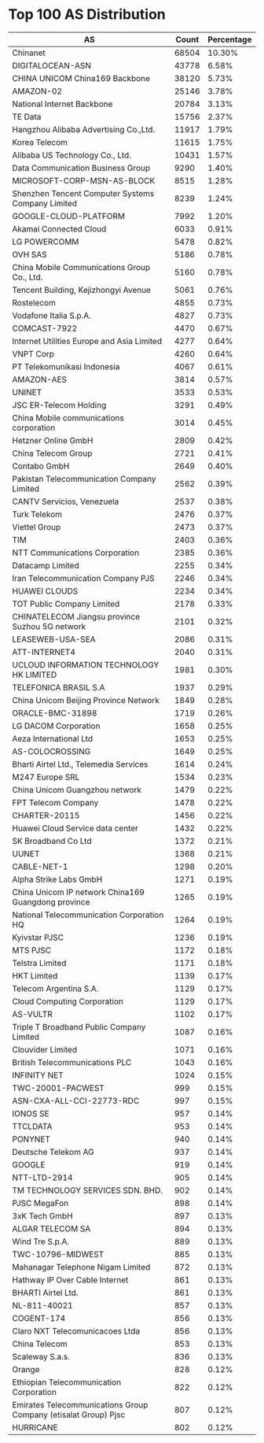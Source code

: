 # Top 100 AS Distribution
| AS | Count | Percentage |
|----|----|----|
| Chinanet | 68504 | 10.30% |
| DIGITALOCEAN-ASN | 43778 | 6.58% |
| CHINA UNICOM China169 Backbone | 38120 | 5.73% |
| AMAZON-02 | 25146 | 3.78% |
| National Internet Backbone | 20784 | 3.13% |
| TE Data | 15756 | 2.37% |
| Hangzhou Alibaba Advertising Co.,Ltd. | 11917 | 1.79% |
| Korea Telecom | 11615 | 1.75% |
| Alibaba US Technology Co., Ltd. | 10431 | 1.57% |
| Data Communication Business Group | 9290 | 1.40% |
| MICROSOFT-CORP-MSN-AS-BLOCK | 8515 | 1.28% |
| Shenzhen Tencent Computer Systems Company Limited | 8239 | 1.24% |
| GOOGLE-CLOUD-PLATFORM | 7992 | 1.20% |
| Akamai Connected Cloud | 6033 | 0.91% |
| LG POWERCOMM | 5478 | 0.82% |
| OVH SAS | 5186 | 0.78% |
| China Mobile Communications Group Co., Ltd. | 5160 | 0.78% |
| Tencent Building, Kejizhongyi Avenue | 5061 | 0.76% |
| Rostelecom | 4855 | 0.73% |
| Vodafone Italia S.p.A. | 4827 | 0.73% |
| COMCAST-7922 | 4470 | 0.67% |
| Internet Utilities Europe and Asia Limited | 4277 | 0.64% |
| VNPT Corp | 4260 | 0.64% |
| PT Telekomunikasi Indonesia | 4067 | 0.61% |
| AMAZON-AES | 3814 | 0.57% |
| UNINET | 3533 | 0.53% |
| JSC ER-Telecom Holding | 3291 | 0.49% |
| China Mobile communications corporation | 3014 | 0.45% |
| Hetzner Online GmbH | 2809 | 0.42% |
| China Telecom Group | 2721 | 0.41% |
| Contabo GmbH | 2649 | 0.40% |
| Pakistan Telecommunication Company Limited | 2562 | 0.39% |
| CANTV Servicios, Venezuela | 2537 | 0.38% |
| Turk Telekom | 2476 | 0.37% |
| Viettel Group | 2473 | 0.37% |
| TIM | 2403 | 0.36% |
| NTT Communications Corporation | 2385 | 0.36% |
| Datacamp Limited | 2255 | 0.34% |
| Iran Telecommunication Company PJS | 2246 | 0.34% |
| HUAWEI CLOUDS | 2234 | 0.34% |
| TOT Public Company Limited | 2178 | 0.33% |
| CHINATELECOM Jiangsu province Suzhou 5G network | 2101 | 0.32% |
| LEASEWEB-USA-SEA | 2086 | 0.31% |
| ATT-INTERNET4 | 2040 | 0.31% |
| UCLOUD INFORMATION TECHNOLOGY HK LIMITED | 1981 | 0.30% |
| TELEFONICA BRASIL S.A | 1937 | 0.29% |
| China Unicom Beijing Province Network | 1849 | 0.28% |
| ORACLE-BMC-31898 | 1719 | 0.26% |
| LG DACOM Corporation | 1658 | 0.25% |
| Aeza International Ltd | 1653 | 0.25% |
| AS-COLOCROSSING | 1649 | 0.25% |
| Bharti Airtel Ltd., Telemedia Services | 1614 | 0.24% |
| M247 Europe SRL | 1534 | 0.23% |
| China Unicom Guangzhou network | 1479 | 0.22% |
| FPT Telecom Company | 1478 | 0.22% |
| CHARTER-20115 | 1456 | 0.22% |
| Huawei Cloud Service data center | 1432 | 0.22% |
| SK Broadband Co Ltd | 1372 | 0.21% |
| UUNET | 1368 | 0.21% |
| CABLE-NET-1 | 1298 | 0.20% |
| Alpha Strike Labs GmbH | 1271 | 0.19% |
| China Unicom IP network China169 Guangdong province | 1265 | 0.19% |
| National Telecommunication Corporation HQ | 1264 | 0.19% |
| Kyivstar PJSC | 1236 | 0.19% |
| MTS PJSC | 1172 | 0.18% |
| Telstra Limited | 1171 | 0.18% |
| HKT Limited | 1139 | 0.17% |
| Telecom Argentina S.A. | 1129 | 0.17% |
| Cloud Computing Corporation | 1129 | 0.17% |
| AS-VULTR | 1102 | 0.17% |
| Triple T Broadband Public Company Limited | 1087 | 0.16% |
| Clouvider Limited | 1071 | 0.16% |
| British Telecommunications PLC | 1043 | 0.16% |
| INFINITY NET | 1024 | 0.15% |
| TWC-20001-PACWEST | 999 | 0.15% |
| ASN-CXA-ALL-CCI-22773-RDC | 997 | 0.15% |
| IONOS SE | 957 | 0.14% |
| TTCLDATA | 953 | 0.14% |
| PONYNET | 940 | 0.14% |
| Deutsche Telekom AG | 937 | 0.14% |
| GOOGLE | 919 | 0.14% |
| NTT-LTD-2914 | 905 | 0.14% |
| TM TECHNOLOGY SERVICES SDN. BHD. | 902 | 0.14% |
| PJSC MegaFon | 898 | 0.14% |
| 3xK Tech GmbH | 897 | 0.13% |
| ALGAR TELECOM SA | 894 | 0.13% |
| Wind Tre S.p.A. | 889 | 0.13% |
| TWC-10796-MIDWEST | 885 | 0.13% |
| Mahanagar Telephone Nigam Limited | 872 | 0.13% |
| Hathway IP Over Cable Internet | 861 | 0.13% |
| BHARTI Airtel Ltd. | 861 | 0.13% |
| NL-811-40021 | 857 | 0.13% |
| COGENT-174 | 856 | 0.13% |
| Claro NXT Telecomunicacoes Ltda | 856 | 0.13% |
| China Telecom | 853 | 0.13% |
| Scaleway S.a.s. | 836 | 0.13% |
| Orange | 828 | 0.12% |
| Ethiopian Telecommunication Corporation | 822 | 0.12% |
| Emirates Telecommunications Group Company (etisalat Group) Pjsc | 807 | 0.12% |
| HURRICANE | 802 | 0.12% |
